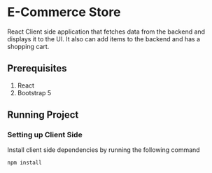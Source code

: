 # E-Commerce Store

React Client side application that fetches data from the backend and displays it to the UI. It also can add items to the backend and has a shopping cart.

## Prerequisites

1. React
2. Bootstrap 5

## Running Project

### Setting up Client Side

Install client side dependencies by running the following command 

```
npm install
```
